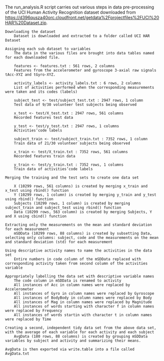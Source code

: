 

The run_analysis.R script carries out various steps in data pre-processing of the UCI Human Activity Recognition dataset 
downloaded from https://d396qusza40orc.cloudfront.net/getdata%2Fprojectfiles%2FUCI%20HAR%20Dataset.zip.

    Downloading the dataset
        Dataset is downloaded and extracted to a folder called UCI HAR Dataset

    Assigning each sub dataset to variables
		The data in the various files are brought into data tables named for each downloaded file. 
		
        features <- features.txt : 561 rows, 2 columns
		Features from the accelerometer and gyroscope 3-axial raw signals tAcc-XYZ and tGyro-XYZ.
        
		activity_labels <- activity_labels.txt : 6 rows, 2 columns
        List of activities performed when the corresponding measurements were taken and its codes (labels)
        
		subject_test <- test/subject_test.txt : 2947 rows, 1 column
        Test data of 9/30 volunteer test subjects being observed
        
		x_test <- test/X_test.txt : 2947 rows, 561 columns
        Recorded features test data
        
		y_test <- test/y_test.txt : 2947 rows, 1 columns
        Activities’code labels
        
		subject_train <- test/subject_train.txt : 7352 rows, 1 column
        Train data of 21/30 volunteer subjects being observed
        
		x_train <- test/X_train.txt : 7352 rows, 561 columns
        Recorded features train data
        
		y_train <- test/y_train.txt : 7352 rows, 1 columns
        Train data of activities’code labels

    Merging the training and the test sets to create one data set
	
        X (10299 rows, 561 columns) is created by merging x_train and x_test using rbind() function
        Y (10299 rows, 1 column) is created by merging y_train and y_test using rbind() function
        Subjects (10299 rows, 1 column) is created by merging subject_train and subject_test using rbind() function
        Data (10299 rows, 563 column) is created by merging Subjects, Y and X using cbind() function

    Extracting only the measurements on the mean and standard deviation for each measurement
        mSDData (10299 rows, 88 columns) is created by subsetting Data, selecting only columns: subject, code and the measurements on the mean and standard deviation (std) for each measurement

    Using descriptive activity names to name the activities in the data set
        Entire numbers in code column of the mSDData replaced with corresponding activity taken from second column of the activities variable

    Appropriately labelling the data set with descriptive variable names
		The code column in mSDData is renamed to activity
        All instances of Acc in column names were replaced by Accelerometer
        All instances of Gyro in column names were replaced by Gyroscope
        All instances of BodyBody in column names were replaced by Body
        All instances of Mag in column names were replaced by Magnitude
        All instances of words starting with character f in column names were replaced by Frequency
        All instances of words startin with character t in column names were replaced by Time

	Creating a second, independent tidy data set from the above data set, with the average of each variable for each activity and each subject
        AvgData (180 rows, 88 columns) is created by grouping mSDData variables by subject and activity and summarizing their means.
    
	AvgData is then exported via write.table into a file called AvgData.txt

